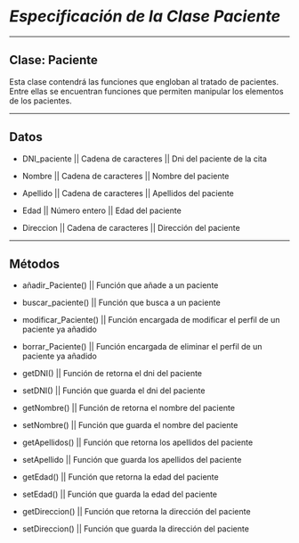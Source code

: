 # ***Especificación de la Clase Paciente***
---
Clase: Paciente
---
Esta clase contendrá las funciones que engloban al tratado de pacientes. Entre ellas se encuentran funciones que permiten manipular los elementos de los pacientes.

---
Datos
---

* DNI_paciente          || Cadena de caracteres || Dni del paciente de la cita

* Nombre		|| Cadena de caracteres || Nombre del paciente

* Apellido		|| Cadena de caracteres	|| Apellidos del paciente

* Edad			|| Número entero	|| Edad del paciente

* Direccion		|| Cadena de caracteres	|| Dirección del paciente

---
Métodos
---
* añadir_Paciente()	|| Función que añade a un paciente

* buscar_paciente()	|| Función que busca a un paciente

* modificar_Paciente()	|| Función encargada de modificar el perfil de un paciente ya añadido

* borrar_Paciente()	|| Función encargada de eliminar el perfil de un paciente ya añadido

* getDNI()		|| Función de retorna el dni del paciente

* setDNI()		|| Función que guarda el dni del paciente

* getNombre()		|| Función de retorna el nombre del paciente

* setNombre()		|| Función que guarda el nombre del paciente

* getApellidos()	|| Función que retorna los apellidos del paciente

* setApellido		|| Función que guarda los apellidos del paciente

* getEdad()		|| Función que retorna la edad del paciente

* setEdad()		|| Función que guarda la edad del paciente

* getDireccion()	|| Función que retorna la dirección del paciente

* setDireccion()	|| Función que guarda la dirección del paciente


